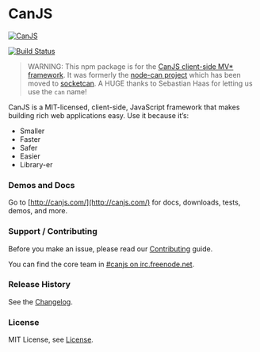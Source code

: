 # CanJS

[![CanJS](//bitovi.com/img/os-canjs-logo.png)](http://canjs.com/)
 
[![Build Status](https://travis-ci.org/bitovi/canjs.png?branch=master)](https://travis-ci.org/bitovi/canjs)

> WARNING: This npm package is for the [CanJS client-side MV* framework](http://canjs.com). It was formerly
the [node-can project](https://github.com/sebi2k1/node-can) which has been moved 
to [socketcan](https://www.npmjs.com/package/socketcan).  A HUGE thanks to Sebastian Haas for 
letting us use the `can` name!


CanJS is a MIT-licensed, client-side, JavaScript framework that makes building 
rich web applications easy. Use it because it’s:

- Smaller 
- Faster 
- Safer 
- Easier 
- Library-er

### Demos and Docs
Go to [http://canjs.com/](http://canjs.com/) for docs, downloads, tests, demos, and more.

### Support / Contributing
Before you make an issue, please read our [Contributing](contributing.md) guide.

You can find the core team in [#canjs on irc.freenode.net](irc://irc.freenode.net/#canjs).

### Release History
See the [Changelog](changelog.md).

### License
MIT License, see [License](license.md).

